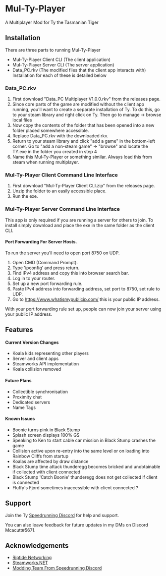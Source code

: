 
# Mul-Ty-Player

A Multiplayer Mod for Ty the Tasmanian Tiger



## Installation

There are three parts to running Mul-Ty-Player
  - Mul-Ty-Player Client CLI (The client application)
  - Mul-Ty-Player Server CLI (The server application)
  - Data_PC.rkv (The modified files that the client app interacts with)
Installation for each of these is detailed below

### Data_PC.rkv
1. First download "Data_PC Multiplayer V1.0.0.rkv" from the releases page.
2. Since core parts of the game are modified without the client app running, you'll want to create a separate installation of Ty. To do this, go to your steam library and right click on Ty. Then go to manage -> browse local files
3. Now copy the contents of the folder that has been opened into a new folder placed somewhere accessible.
4. Replace Data_PC.rkv with the downloaded rkv.
5. Return to your steam library and click "add a game" in the bottom-left corner. Go to "add a non-steam game" -> "browse" and locate the TY.exe in the folder you created in step 4
6. Name this Mul-Ty-Player or something similar. Always load this from steam when running multiplayer.

### Mul-Ty-Player Client Command Line Interface
1. First download "Mul-Ty-Player Client CLI.zip" from the releases page.
2. Unzip the folder to an easily accessible place.
3. Run the exe.

### Mul-Ty-Player Server Command Line Interface
This app is only required if you are running a server for others to join.
To install simply download and place the exe in the same folder as the client CLI.

#### Port Forwarding For Server Hosts.
To run the server you'll need to open port 8750 on UDP.

1. Open CMD (Command Prompt).
2. Type 'ipconfig' and press return.
3. Find IPv4 address and copy this into browser search bar.
4. Log in to your router.
5. Set up a new port forwarding rule.
6. Paste IPv4 address into forwarding address, set port to 8750, set rule to UDP.
7. Go to https://www.whatismypublicip.com/ this is your public IP address.

With your port forwarding rule set up, people can now join your server using your public IP address.

## Features

#### Current Version Changes
- Koala kids representing other players
- Server and client apps
- Steamworks API implementation
- Koala collision removed

#### Future Plans
- Collectible synchronisation
- Proximity chat
- Dedicated servers
- Name Tags

#### Known Issues
- Boonie turns pink in Black Stump
- Splash screen displays 100% GS
- Speaking to Ken to start cable car mission in Black Stump crashes the game
- Collision active upon re-entry into the same level or on loading into Rainbow Cliffs from startup
- Koalas are affected by draw distance
- Black Stump time attack thunderegg becomes bricked and unobtainable if collected with client connected
- Black Stump 'Catch Boonie' thunderegg does not get collected if client is connected
- Fluffy's Fjord sometimes inaccessible with client connected ? 


## Support

Join the Ty [Speedrunning Discord](https://discord.gg/YvGMBMM36V) for help and support.

You can also leave feedback for future updates in my DMs on Discord Mcacutt#5671.


## Acknowledgements

 - [Riptide Networking](https://github.com/RiptideNetworking/Riptide)
 - [Steamworks.NET](https://github.com/rlabrecque/Steamworks.NET)
 - [Modding Team From Speedrunning Discord](https://discord.gg/YvGMBMM36V)
 
